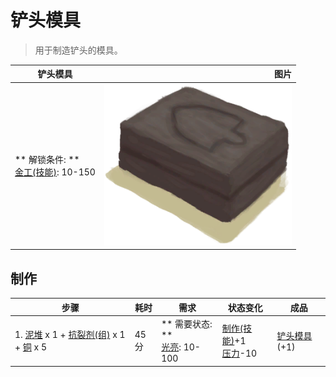 # 铲头模具  
> 用于制造铲头的模具。  
  
  铲头模具  |   图片   
 ----  |  ----:   
 ** 解锁条件: **<br>[金工(技能)](Skill_Metalworking.md): 10-150  |  <img decoding="async" src="Sprite/MoldShovel.png" href="a.md" style="max-width:300px;max-height:300px;">   
  
## 制作  
步骤  |  耗时  |  需求  |  状态变化  |  成品  
----  |  ----  |  ----  |  ----  |  ----  
1. [泥堆](MudPile.md) x 1 + [抗裂剂(组)](GpTag_Temper.md) x 1 + [铜](Copper.md) x 5  |  45分  |  ** 需要状态: **<br>[光亮](Light.md): 10-100  |  [制作(技能)](Skill_Crafting.md)+1<br>[压力](Stress.md)-10  |  [铲头模具](MoldShovel.md)(+1)  


<script>document.title="铲头模具 - 卡牌生存百科 Card Survival Wiki";</script>